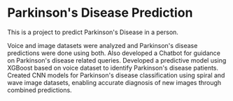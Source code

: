 # Parkinson's Disease Prediction
This is a project to predict Parkinson's Disease in a person.

Voice and image datasets were analyzed and Parkinson's disease predictions were done using both. Also developed a Chatbot for guidance on Parkinson's disease related queries.
Developed a predictive model using XGBoost based on voice dataset to identify Parkinson's disease patients.
Created CNN models for Parkinson's disease classification using spiral and wave image datasets, enabling accurate diagnosis of new images through combined predictions. 
